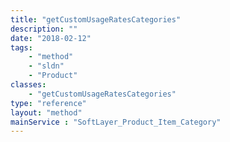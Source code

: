 ```yaml
---
title: "getCustomUsageRatesCategories"
description: ""
date: "2018-02-12"
tags:
    - "method"
    - "sldn"
    - "Product"
classes:
    - "getCustomUsageRatesCategories"
type: "reference"
layout: "method"
mainService : "SoftLayer_Product_Item_Category"
---
```

